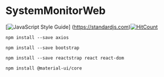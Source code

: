 # SystemMonitorWeb

[![JavaScript Style Guide](https://img.shields.io/badge/code_style-standard-brightgreen.svg)]   (https://standardjs.com)[![HitCount](http://hits.dwyl.com/winterlood/repo/SystemMonitorWeb.svg)](http://hits.dwyl.com/winterlood/repo/SystemMonitorWeb)



~~~
npm install --save axios
~~~

~~~
npm install --save bootstrap

npm install --save reactstrap react react-dom
~~~

~~~
npm install @material-ui/core
~~~

